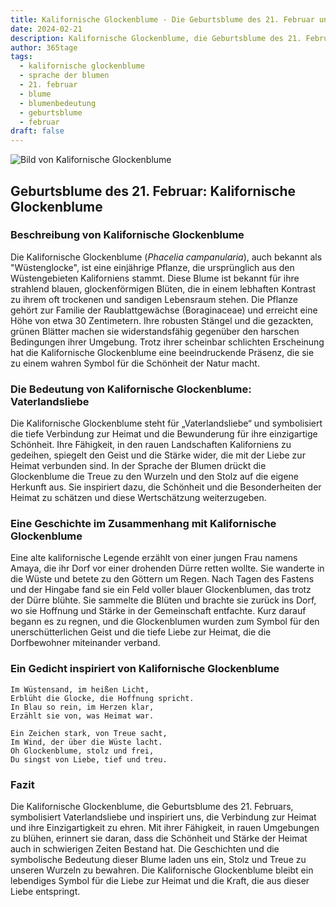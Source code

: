```yaml
---
title: Kalifornische Glockenblume - Die Geburtsblume des 21. Februar und ihre Bedeutung
date: 2024-02-21
description: Kalifornische Glockenblume, die Geburtsblume des 21. Februar, symbolisiert Vaterlandsliebe. Erfahre mehr über ihre Geschichte, Bedeutung und Symbolik in der Sprache der Blumen.
author: 365tage
tags:
  - kalifornische glockenblume
  - sprache der blumen
  - 21. februar
  - blume
  - blumenbedeutung
  - geburtsblume
  - februar
draft: false
---
```


![Bild von Kalifornische Glockenblume](https://cdn.pixabay.com/photo/2022/03/10/22/24/baby-blue-eyes-7060845_1280.jpg#center)


## Geburtsblume des 21. Februar: Kalifornische Glockenblume

### Beschreibung von Kalifornische Glockenblume

Die Kalifornische Glockenblume (_Phacelia campanularia_), auch bekannt als "Wüstenglocke", ist eine einjährige Pflanze, die ursprünglich aus den Wüstengebieten Kaliforniens stammt. Diese Blume ist bekannt für ihre strahlend blauen, glockenförmigen Blüten, die in einem lebhaften Kontrast zu ihrem oft trockenen und sandigen Lebensraum stehen. Die Pflanze gehört zur Familie der Raublattgewächse (Boraginaceae) und erreicht eine Höhe von etwa 30 Zentimetern. Ihre robusten Stängel und die gezackten, grünen Blätter machen sie widerstandsfähig gegenüber den harschen Bedingungen ihrer Umgebung. Trotz ihrer scheinbar schlichten Erscheinung hat die Kalifornische Glockenblume eine beeindruckende Präsenz, die sie zu einem wahren Symbol für die Schönheit der Natur macht.

### Die Bedeutung von Kalifornische Glockenblume: Vaterlandsliebe

Die Kalifornische Glockenblume steht für „Vaterlandsliebe“ und symbolisiert die tiefe Verbindung zur Heimat und die Bewunderung für ihre einzigartige Schönheit. Ihre Fähigkeit, in den rauen Landschaften Kaliforniens zu gedeihen, spiegelt den Geist und die Stärke wider, die mit der Liebe zur Heimat verbunden sind. In der Sprache der Blumen drückt die Glockenblume die Treue zu den Wurzeln und den Stolz auf die eigene Herkunft aus. Sie inspiriert dazu, die Schönheit und die Besonderheiten der Heimat zu schätzen und diese Wertschätzung weiterzugeben.

### Eine Geschichte im Zusammenhang mit Kalifornische Glockenblume

Eine alte kalifornische Legende erzählt von einer jungen Frau namens Amaya, die ihr Dorf vor einer drohenden Dürre retten wollte. Sie wanderte in die Wüste und betete zu den Göttern um Regen. Nach Tagen des Fastens und der Hingabe fand sie ein Feld voller blauer Glockenblumen, das trotz der Dürre blühte. Sie sammelte die Blüten und brachte sie zurück ins Dorf, wo sie Hoffnung und Stärke in der Gemeinschaft entfachte. Kurz darauf begann es zu regnen, und die Glockenblumen wurden zum Symbol für den unerschütterlichen Geist und die tiefe Liebe zur Heimat, die die Dorfbewohner miteinander verband.

### Ein Gedicht inspiriert von Kalifornische Glockenblume

```
Im Wüstensand, im heißen Licht,  
Erblüht die Glocke, die Hoffnung spricht.  
In Blau so rein, im Herzen klar,  
Erzählt sie von, was Heimat war.  

Ein Zeichen stark, von Treue sacht,  
Im Wind, der über die Wüste lacht.  
Oh Glockenblume, stolz und frei,  
Du singst von Liebe, tief und treu.  
```

### Fazit

Die Kalifornische Glockenblume, die Geburtsblume des 21. Februars, symbolisiert Vaterlandsliebe und inspiriert uns, die Verbindung zur Heimat und ihre Einzigartigkeit zu ehren. Mit ihrer Fähigkeit, in rauen Umgebungen zu blühen, erinnert sie daran, dass die Schönheit und Stärke der Heimat auch in schwierigen Zeiten Bestand hat. Die Geschichten und die symbolische Bedeutung dieser Blume laden uns ein, Stolz und Treue zu unseren Wurzeln zu bewahren. Die Kalifornische Glockenblume bleibt ein lebendiges Symbol für die Liebe zur Heimat und die Kraft, die aus dieser Liebe entspringt.